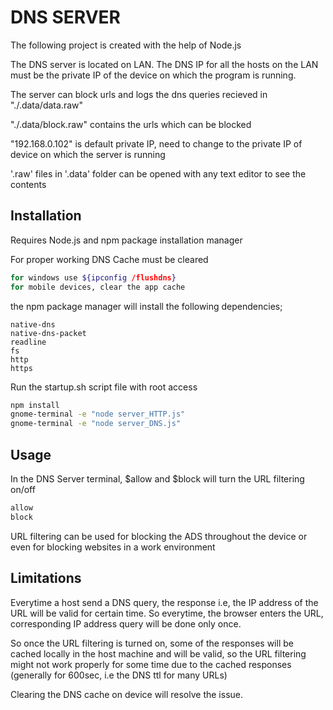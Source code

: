 # DNS SERVER

The following project is created with the help of Node.js

The DNS server is located on LAN. The DNS IP for all the hosts on the LAN must be the private IP of the device on which the program is running.

The server can block urls and logs the dns queries recieved in "./.data/data.raw"

"./.data/block.raw" contains the urls which can be blocked

"192.168.0.102" is default private IP, need to change to the private IP of device on which the server is running

'.raw' files in '.data' folder can be opened with any text editor to see the contents


## Installation

Requires Node.js and npm package installation manager

For proper working DNS Cache must be cleared
```bash
for windows use ${ipconfig /flushdns}
for mobile devices, clear the app cache
```
the npm package manager will install the following dependencies;

```
native-dns
native-dns-packet
readline
fs
http
https
```
Run the startup.sh script file with root access
```bash
npm install
gnome-terminal -e "node server_HTTP.js"
gnome-terminal -e "node server_DNS.js"
```

## Usage

In the DNS Server terminal, $allow and $block will turn the URL filtering on/off

```bash
allow
block
```
URL filtering can be used for blocking the ADS throughout the device or even for blocking websites in a work environment

## Limitations
Everytime a host send a DNS query, the response i.e, the IP address of the URL will be valid for certain time. So everytime, the browser enters the URL, corresponding IP address query will be done only once.

So once the URL filtering is turned on, some of the responses will be cached locally in the host machine and will be valid, so the URL filtering might not work properly for some time due to the cached responses (generally for 600sec, i.e the DNS ttl for many URLs)

Clearing the DNS cache on device will resolve the issue.
